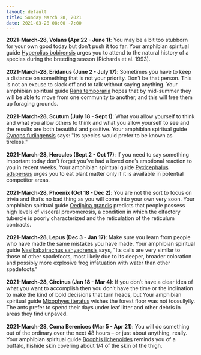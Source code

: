 ```yaml
---
layout: default
title: Sunday March 28, 2021
date: 2021-03-28 08:00 -7:00
---
```


**2021-March-28, Volans (Apr 22 - June 1)**: You may be a bit too stubborn for your own good today but don’t push it too far. Your amphibian spiritual guide [Hyperolius bobirensis](https://amphibiaweb.org/cgi/amphib_query?where-genus=Hyperolius&where-species=bobirensis) urges you to attend to the natural history of a species during the breeding season (Richards et al. 1993). <br /><br />**2021-March-28, Eridanus (June 2 - July 17)**: Sometimes you have to keep a distance on something that is not your priority. Don’t be that person. This is not an excuse to slack off and to talk without saying anything. Your amphibian spiritual guide [Rana temporaria](https://amphibiaweb.org/cgi/amphib_query?where-genus=Rana&where-species=temporaria) hopes that by mid-summer they will be able to move from one community to another, and this will free them up foraging grounds. <br /><br />**2021-March-28, Scutum (July 18 - Sept 1)**: What you allow yourself to think and what you allow others to think and what you allow yourself to see and the results are both beautiful and positive. Your amphibian spiritual guide [Cynops fudingensis](https://amphibiaweb.org/cgi/amphib_query?where-genus=Cynops&where-species=fudingensis) says: "Its species would prefer to be known as tireless."  <br /><br />**2021-March-28, Hercules (Sept 2 - Oct 17)**: If you need to say something important today don’t forget you’ve had a loved one’s emotional reaction to you in recent weeks. Your amphibian spiritual guide [Pyxicephalus adspersus](https://amphibiaweb.org/cgi/amphib_query?where-genus=Pyxicephalus&where-species=adspersus) urges you to eat plant matter only if it is available in potential competitor areas. <br /><br />**2021-March-28, Phoenix (Oct 18 - Dec 2)**: You are not the sort to focus on trivia and that’s no bad thing as you will come into your own very soon. Your amphibian spiritual guide [Oedipina grandis](https://amphibiaweb.org/cgi/amphib_query?where-genus=Oedipina&where-species=grandis) predicts that people possess high levels of visceral prevomerosis, a condition in which the olfactory tubercle is poorly characterized and the reticulation of the reticulum contracts. <br /><br />**2021-March-28, Lepus (Dec 3 - Jan 17)**: Make sure you learn from people who have made the same mistakes you have made. Your amphibian spiritual guide [Nasikabatrachus sahyadrensis](https://amphibiaweb.org/cgi/amphib_query?where-genus=Nasikabatrachus&where-species=sahyadrensis) says, "Its calls are very similar to those of other spadefoots, most likely due to its deeper, broader coloration and possibly more explosive frog infatuation with water than other spadefoots." <br /><br />**2021-March-28, Circinus (Jan 18 - Mar 4)**: If you don’t have a clear idea of what you want to accomplish then you don’t have the time or the inclination to make the kind of bold decisions that turn heads, but Your amphibian spiritual guide [Mixophyes iteratus](https://amphibiaweb.org/cgi/amphib_query?where-genus=Mixophyes&where-species=iteratus) wishes the forest floor was not toosullylly. The ants prefer to spend their days under leaf litter and other debris in areas they find unpaved. <br /><br />**2021-March-28, Coma Berenices (Mar 5 - Apr 21)**: You will do something out of the ordinary over the next 48 hours – or just about anything, really. Your amphibian spiritual guide [Boophis lichenoides](https://amphibiaweb.org/cgi/amphib_query?where-genus=Boophis&where-species=lichenoides) reminds you of a buffalo, hishide skin covering about 1/4 of the skin of the thigh. <br /><br />